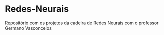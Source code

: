 # Redes-Neurais
Repositório com os projetos da cadeira de Redes Neurais com o professor Germano Vasconcelos
